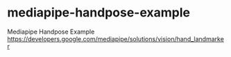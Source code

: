 # mediapipe-handpose-example
Mediapipe Handpose Example
https://developers.google.com/mediapipe/solutions/vision/hand_landmarker
